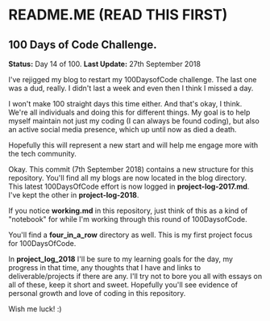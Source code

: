 # README.ME  (READ THIS FIRST)

## 100 Days of Code Challenge.
**Status:** Day 14 of 100. **Last Update:** 27th September 2018

I've rejigged my blog to restart my 100DaysofCode challenge.  The last one was a dud, really. I didn't last a week and even then I think I missed a day.  

I won't make 100 straight days this time either. And that's okay, I think. We're all individuals and doing this for different things. My goal is to help myself maintain not just my coding (I can always be found coding), but also an active social media presence, which up until now as died a death.

Hopefully this will represent a new start and will help me engage more with the tech community.

Okay.  This commit (7th September 2018) contains a new structure for this repository.  You'll find all my blogs are now located in the blog directory.  This latest 100DaysOfCode effort is now logged in **project-log-2017.md**.  I've kept the other in **project-log-2018**.

If you notice **working.md** in this repository, just think of this as a kind of "notebook" for while I'm working through this round of 100DaysofCode.

You'll find a **four_in_a_row** directory as well. This is my first project focus for 100DaysOfCode.

In **project_log_2018** I'll be sure to my learning goals for the day, my progress in that time, any thoughts that I have and links to deliverable/projects if there are any.  I'll try not to bore you all with essays on all of these, keep it short and sweet. Hopefully you'll see evidence of personal growth and love of coding in this repository.

Wish me luck!  :)